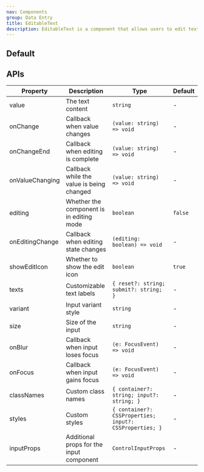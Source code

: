 ```yaml
---
nav: Components
group: Data Entry
title: EditableText
description: EditableText is a component that allows users to edit text inline. It displays the text in a non-editable state by default, but when the user clicks the edit icon, it switches to an editable input field where the user can make changes. Once the user is done editing, they can click outside the input field or press the enter key to save the changes. The component uses the ControlInput component to display the input field and passes the value and onChange props to it.
---
```


## Default

<code src="./demos/index.tsx" center></code>

## APIs

| Property        | Description                               | Type                                                    | Default |
| --------------- | ----------------------------------------- | ------------------------------------------------------- | ------- |
| value           | The text content                          | `string`                                                | -       |
| onChange        | Callback when value changes               | `(value: string) => void`                               | -       |
| onChangeEnd     | Callback when editing is complete         | `(value: string) => void`                               | -       |
| onValueChanging | Callback while the value is being changed | `(value: string) => void`                               | -       |
| editing         | Whether the component is in editing mode  | `boolean`                                               | `false` |
| onEditingChange | Callback when editing state changes       | `(editing: boolean) => void`                            | -       |
| showEditIcon    | Whether to show the edit icon             | `boolean`                                               | `true`  |
| texts           | Customizable text labels                  | `{ reset?: string; submit?: string; }`                  | -       |
| variant         | Input variant style                       | `string`                                                | -       |
| size            | Size of the input                         | `string`                                                | -       |
| onBlur          | Callback when input loses focus           | `(e: FocusEvent) => void`                               | -       |
| onFocus         | Callback when input gains focus           | `(e: FocusEvent) => void`                               | -       |
| classNames      | Custom class names                        | `{ container?: string; input?: string; }`               | -       |
| styles          | Custom styles                             | `{ container?: CSSProperties; input?: CSSProperties; }` | -       |
| inputProps      | Additional props for the input component  | `ControlInputProps`                                     | -       |
